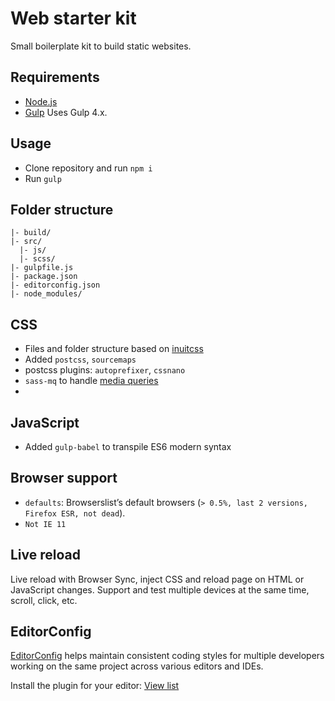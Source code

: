 # Web starter kit

Small boilerplate kit to build static websites.

## Requirements

- [Node.js](https://nodejs.org/en/)
- [Gulp](https://gulpjs.com/) Uses Gulp 4.x.

## Usage

- Clone repository and run `npm i`
- Run `gulp`

## Folder structure

```
|- build/
|- src/
  |- js/
  |- scss/
|- gulpfile.js
|- package.json
|- editorconfig.json
|- node_modules/
```

## CSS

- Files and folder structure based on [inuitcss](https://github.com/inuitcss/inuitcss)
- Added `postcss`, `sourcemaps`
- postcss plugins: `autoprefixer`, `cssnano`
- `sass-mq` to handle [media queries](https://github.com/sass-mq/sass-mq)
-

## JavaScript

- Added `gulp-babel` to transpile ES6 modern syntax

## Browser support

- `defaults`: Browserslist’s default browsers (`> 0.5%, last 2 versions, Firefox ESR, not dead`).
- `Not IE 11`

## Live reload

Live reload with Browser Sync, inject CSS and reload page on HTML or JavaScript changes. Support and test multiple devices at the same time, scroll, click, etc.

## EditorConfig

[EditorConfig](https://editorconfig.org/) helps maintain consistent coding styles for multiple developers working on the same project across various editors and IDEs.

Install the plugin for your editor: [View list](https://editorconfig.org/#download)